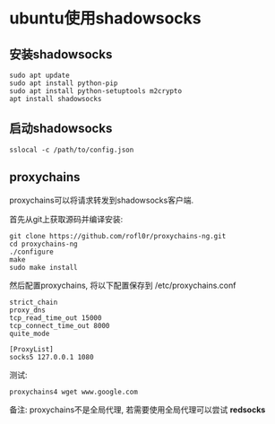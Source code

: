 # ubuntu使用shadowsocks

## 安装shadowsocks ##

```
sudo apt update
sudo apt install python-pip
sudo apt install python-setuptools m2crypto
apt install shadowsocks
```

## 启动shadowsocks ##

```
sslocal -c /path/to/config.json
```

## proxychains ##

proxychains可以将请求转发到shadowsocks客户端.

首先从git上获取源码并编译安装:

```
git clone https://github.com/rofl0r/proxychains-ng.git
cd proxychains-ng
./configure
make
sudo make install
```

然后配置proxychains, 将以下配置保存到 /etc/proxychains.conf

```
strict_chain
proxy_dns
tcp_read_time_out 15000
tcp_connect_time_out 8000
quite_mode

[ProxyList]
socks5 127.0.0.1 1080
```

测试:

```
proxychains4 wget www.google.com
```

备注: proxychains不是全局代理, 若需要使用全局代理可以尝试 **redsocks**
